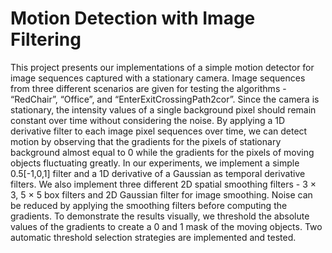 # Motion Detection with Image Filtering
This project presents our implementations of a simple motion detector for image sequences captured with a stationary camera. Image sequences from three different scenarios are given for testing the algorithms - “RedChair”, “Office”, and “EnterExitCrossingPath2cor”. Since the camera is stationary, the intensity values of a single background pixel should remain constant over time without considering the noise. By applying a 1D derivative filter to each image pixel sequences over time, we can detect motion by observing that the gradients for the pixels of stationary background almost equal to 0 while the gradients for the pixels of moving objects fluctuating greatly. In our experiments, we implement a simple 0.5[-1,0,1] filter and a 1D derivative of a Gaussian as temporal derivative filters. We also implement three different 2D spatial smoothing filters - 3 × 3, 5 × 5 box filters and 2D Gaussian filter for image smoothing. Noise can be reduced by applying the smoothing filters before computing the gradients. To demonstrate the results visually, we threshold the absolute values of the gradients to create a 0 and 1 mask of the moving objects. Two automatic threshold selection strategies are implemented and tested.